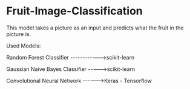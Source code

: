 # Fruit-Image-Classification
This model takes a picture as an input and predicts what the fruit in the picture is.

Used Models:

Random Forest Classifier ------------>scikit-learn

Gaussian Naive Bayes Classifier ----->scikit-learn

Convolutional Neural Network ------>Keras - Tensorflow
